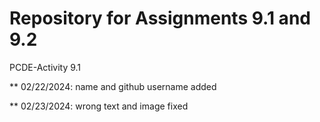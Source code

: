 # Repository for Assignments 9.1 and 9.2
PCDE-Activity 9.1

** 02/22/2024: name and github username added

** 02/23/2024: wrong text and image fixed
